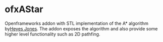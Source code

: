 # ofxAStar #

Openframeworks addon with STL implementation of the A* algorithm by[Heyes Jones](http://www.heyes-jones.com/astar.html).
The addon exposes the algorithm and also provide some higher level functionality such as 2D pathfing.